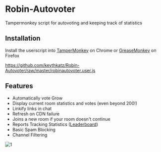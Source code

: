 # Robin-Autovoter

Tampermonkey script for autovoting and keeping track of statistics

## Installation

Install the userscript into [TamperMonkey](http://tampermonkey.net) on Chrome or [GreaseMonkey](http://www.greasespot.net/) on Firefox

https://github.com/keythkatz/Robin-Autovoter/raw/master/robinautovoter.user.js

## Features

* Automatically vote Grow
* Display current room statistics and votes (even beyond 200!)
* Linkify links in chat
* Refresh on CDN failure
* Joins a new room if your room doesn't continue
* Reports Tracking Statistics ([Leaderboard](https://monstrouspeace.com/robintracker/table.php))
* Basic Spam Blocking
* Channel Filtering

![1](http://i.imgur.com/q4pokMC.jpg)
